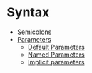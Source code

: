 Syntax
======
    
- [Semicolons](semicolons.md)
- [Parameters](parameters/index.md)
  - [Default Parameters](parameters/default.md)
  - [Named Parameters](parameters/named.md)
  - [Implicit parameters](parameters/implicit.md)